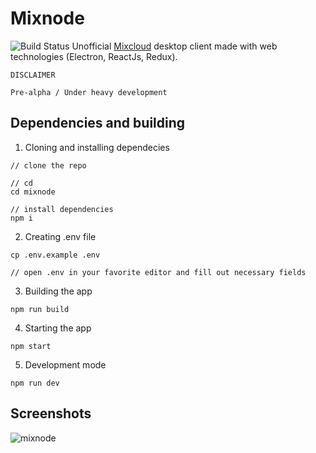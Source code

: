 # Mixnode
![Build Status](https://travis-ci.org/imrvelj/mixnode.svg?branch=master)
Unofficial [Mixcloud](https://mixcloud.com) desktop client made with web technologies (Electron, ReactJs, Redux).

```
DISCLAIMER

Pre-alpha / Under heavy development
```

## Dependencies and building
1. Cloning and installing dependecies
```
// clone the repo

// cd
cd mixnode

// install dependencies
npm i
```

2. Creating .env file
```
cp .env.example .env

// open .env in your favorite editor and fill out necessary fields
```

3. Building the app
```
npm run build
```

4. Starting the app
```
npm start
```

5. Development mode
```
npm run dev
```

Screenshots
-----------
![mixnode](http://i.imgur.com/DUWr5hn.png)
